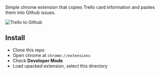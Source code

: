 Simple chrome extension that copies Trello card information and pastes them into Github issues.

![Trello to Github](https://s29.postimg.org/6lfdxl5hj/Screen_Shot_2017-05-26_at_18.32.46.png?raw=true "Trello to Github")

## Install
- Clone this repo
- Open chrome at `chrome://extensions`
- Check **Developer Mode**
- Load upacked extension, select this directory